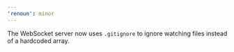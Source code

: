 ```yaml
---
'renoun': minor
---
```


The WebSocket server now uses `.gitignore` to ignore watching files instead of a hardcoded array.
